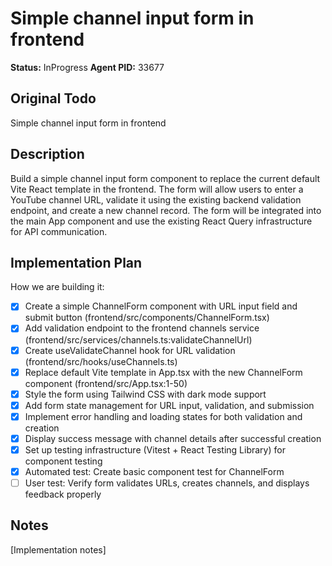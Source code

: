 # Simple channel input form in frontend
**Status:** InProgress
**Agent PID:** 33677

## Original Todo
Simple channel input form in frontend

## Description
Build a simple channel input form component to replace the current default Vite React template in the frontend. The form will allow users to enter a YouTube channel URL, validate it using the existing backend validation endpoint, and create a new channel record. The form will be integrated into the main App component and use the existing React Query infrastructure for API communication.

## Implementation Plan
How we are building it:
- [x] Create a simple ChannelForm component with URL input field and submit button (frontend/src/components/ChannelForm.tsx)
- [x] Add validation endpoint to the frontend channels service (frontend/src/services/channels.ts:validateChannelUrl)
- [x] Create useValidateChannel hook for URL validation (frontend/src/hooks/useChannels.ts)
- [x] Replace default Vite template in App.tsx with the new ChannelForm component (frontend/src/App.tsx:1-50)
- [x] Style the form using Tailwind CSS with dark mode support
- [x] Add form state management for URL input, validation, and submission
- [x] Implement error handling and loading states for both validation and creation
- [x] Display success message with channel details after successful creation
- [x] Set up testing infrastructure (Vitest + React Testing Library) for component testing
- [x] Automated test: Create basic component test for ChannelForm
- [ ] User test: Verify form validates URLs, creates channels, and displays feedback properly

## Notes
[Implementation notes]